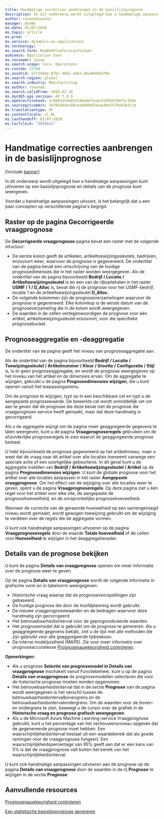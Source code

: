 ```yaml
---
title: Handmatige correcties aanbrengen in de basislijnprognose
description: In dit onderwerp wordt uitgelegd hoe u handmatige aanpassingen kunt uitvoeren op een basislijnprognose en details van de prognose kunt weergeven.
author: roxanadiaconu
manager: AnnBe
ms.date: 01/07/2020
ms.topic: article
ms.prod: ''
ms.service: dynamics-ax-applications
ms.technology: ''
ms.search.form: ReqDemPlanForecastViewer
audience: Application User
ms.reviewer: josaw
ms.search.scope: Core, Operations
ms.custom: 72704
ms.assetid: e7c5d44e-07bc-40b1-a4b3-8ba46483ef9e
ms.search.region: global
ms.search.industry: Manufacturing
ms.author: roxanad
ms.search.validFrom: 2016-02-28
ms.dyn365.ops.version: AX 7.0.0
ms.openlocfilehash: 1c9963a54a052549a6bfeabcb3d91b7b0f3cf68e
ms.sourcegitcommit: 34395464ec80cea800b953eae49af579d436fc1b
ms.translationtype: HT
ms.contentlocale: nl-NL
ms.lasthandoff: 01/07/2020
ms.locfileid: "2935411"
---
```

# <a name="make-manual-adjustments-to-the-baseline-forecast"></a>Handmatige correcties aanbrengen in de basislijnprognose

[!include [banner](../includes/banner.md)]

In dit onderwerp wordt uitgelegd hoe u handmatige aanpassingen kunt uitvoeren op een basislijnprognose en details van de prognose kunt weergeven. 

Voordat u handmatige aanpassingen uitvoert, is het belangrijk dat u een paar concepten op verschillende pagina's begrijpt.

## <a name="grid-on-the-adjusted-demand-forecast-page"></a>Raster op de pagina Gecorrigeerde vraagprognose
De **Gecorrigeerde vraagprognose** pagina bevat een raster met de volgende structuur:

-   De eerste kolom geeft de artikelen, artikeltoewijzingssleutels, bedrijven, enzovoort weer, waarvoor de prognose is gegenereerd. De ondertitel van de pagina bevat een omschrijving van de huidige prognosedimensies die in het raster worden weergegeven. Als de ondertitel van de pagina bijvoorbeeld **Bedrijf / Locatie / Artikeltoewijzingssleutel** is en een van de rijkopteksten in het raster **USMF / 1 / D\_Alloc** is, bevat die rij de prognose voor het USMF-bedrijf, locatie 1 en de artikeltoewijzingssleutel **D\_Alloc**.
-   De volgende kolommen zijn de prognoseverzamelingen waarvoor de prognose is gegenereerd. Elke kolomkop is de eerste datum van de prognoseverzameling die in de kolom wordt weergegeven.
-   De waarden in de cellen vertegenwoordigen de prognose voor één artikel, artikeltoewijzingssleutel enzovoort, voor die specifieke prognosebucket.

## <a name="forecast-aggregation-and-de-aggregation"></a>Prognoseaggregatie en -deaggregatie
De ondertitel van de pagina geeft het niveau van prognoseaggregatie aan. 

Als de ondertitel van de pagina bijvoorbeeld **Bedrijf / Locatie / Toewijzingssleutel / Artikelnummer / Kleur / Grootte / Configuratie / Stijl** is, is er geen prognoseaggregatie, en wordt de prognose weergegeven op het niveau van het artikel en de dimensies ervan. Om de aggregatie te wijzigen, gebruikt u de pagina **Prognosedimensies wijzigen**, die u kunt openen vanuit het toepassingsmenu. 

Om de prognose te wijzigen, typt op in een beschikbare cel en typt u de aangepaste prognosewaarde. De bewerkte cel wordt onmiddellijk vet om aan te geven dat de prognose die deze bevat niet de prognose die vraagprognose-service heeft gemaakt, maar dat deze handmatig is gecorrigeerd. 

Als u de aggregatie wijzigt om de pagina meer geaggregeerde gegevens te laten weergeven, kunt u de pagina **Vraagprognoseregels** gebruiken om de afzonderlijke prognoseregels te zien waaruit de geaggregeerde prognose bestaat. 

U hebt bijvoorbeeld de prognose gegenereerd op het artikelniveau, maar u weet dat de vraag naar dit artikel over alle locaties toeneemt vanwege een speciale actie of een soortgelijke gebeurtenis. In dit geval kunt u de aggregatie instellen van **Bedrijf / Artikeltoewijzingssleutel / Artikel** op de pagina **Prognosedimensies wijzigen**. U kunt de globale prognose voor het artikel over alle locaties aanpassen in het raster **Aangepaste vraagprognose**. Om het effect van de wijziging over alle locaties weer te geven, opent u de pagina **Vraagprognoseregels**. Op deze pagina ziet u één regel voor het artikel voor elke site, de aangepaste de prognosehoeveelheid, en de oorspronkelijke prognosehoeveelheid. 

Wanneer de correctie van de geraamde hoeveelheid op een samengevoegd niveau wordt gemaakt, wordt gewogen toewijzing gebruikt om de wijziging te verdelen over de regels die de aggregatie vormen. 

U kunt ook handmatige aanpassingen uitvoeren op de pagina **Vraagprognoseregels** door de waarde **Totale hoeveelheid** of de cellen voor **Hoeveelheid** te wijzigen in het deaggregatieraster.

## <a name="viewing-details-of-the-forecast"></a>Details van de prognose bekijken
U kunt de pagina **Details van vraagprognose** openen om meer informatie over de prognose weer te geven. 

Op de pagina **Details van vraagprognose** wordt de volgende informatie in grafische vorm en in tabelvorm weergegeven:

-   Historische vraag waarop dat de prognosevoorspellingen zijn gebaseerd.
-   De huidige prognose die door de hoofdplanning wordt gebruikt.
-   De nieuwe vraagprognosewaarden en de bedragen waarvoor deze handmatig zijn gecorrigeerd.
-   Het betrouwbaarheidsinterval voor de geprognosticeerde waarden.
-   Het prognosemodel dat is gebruikt om de prognose te genereren. Als u geaggregeerde gegevens bekijkt, ziet u de lijst met alle methoden die zijn gebruikt voor alle geaggregeerde tijdreeksen.
-   De interne modeljuistheid (MAPE). Zie voor meer informatie over prognoseaccuratesse [Prognosenauwkeurigheid controleren](monitor-forecast-accuracy.md).

**Opmerkingen:**

-   Als u prognose **Selectie van prognosemodel in Details van vraagprognose** inschakelt vanuit Functiebeheer, kunt u op de pagina **Details van vraagprognose** de prognosemodellen selecteren die voor de historische prognose moeten worden opgenomen.
-   Het betrouwbaarheidsinterval dat in de sectie **Prognose** van de pagina wordt weergegeven is het verschil tussen de betrouwbaarheidsintervalbovengrens en de betrouwbaarheidsintervalondergrens. Om de waarden voor de boven- en ondergrens te zien, beweegt u de cursor over de grafiek in de **Historische vraag en prognose grafisch weergegeven**.
-   Als u de Microsoft Azure Machine Learning-service Vraagprognose gebruikt, kunt u het percentage van het vertrouwensniveau opgeven dat de gegenereerde prognose moet hebben. Een waarschijnlijkheidsinterval bestaat uit een waardebereik dat als goede ramingen voor de vraagprognose fungeert. Een waarschijnlijkheidspercentage van 95% geeft aan dat er een kans van 5% is dat de vraagprognose valt buiten het bereik van het waarschijnlijkheidsinterval.

U kunt ook handmatige aanpassingen uitvoeren aan de prognose op de pagina **Details van vraagprognose** door de waarden in de rij **Prognose** te wijzigen in de sectie **Prognose**.

<a name="additional-resources"></a>Aanvullende resources
--------

[Prognosenauwkeurigheid controleren](monitor-forecast-accuracy.md)

[Een statistische basislijnprognose genereren](generate-statistical-baseline-forecast.md)



